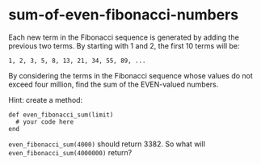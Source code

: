 # sum-of-even-fibonacci-numbers

Each new term in the Fibonacci sequence is generated by adding the previous two terms. By starting with 1 and 2, the first 10 terms will be:

```
1, 2, 3, 5, 8, 13, 21, 34, 55, 89, ...
```

By considering the terms in the Fibonacci sequence whose values do not exceed four million, find the sum of the EVEN-valued numbers.

Hint: create a method:

```
def even_fibonacci_sum(limit)
  # your code here
end 
```

`even_fibonacci_sum(4000)` should return 3382. So what will `even_fibonacci_sum(4000000)` return?
